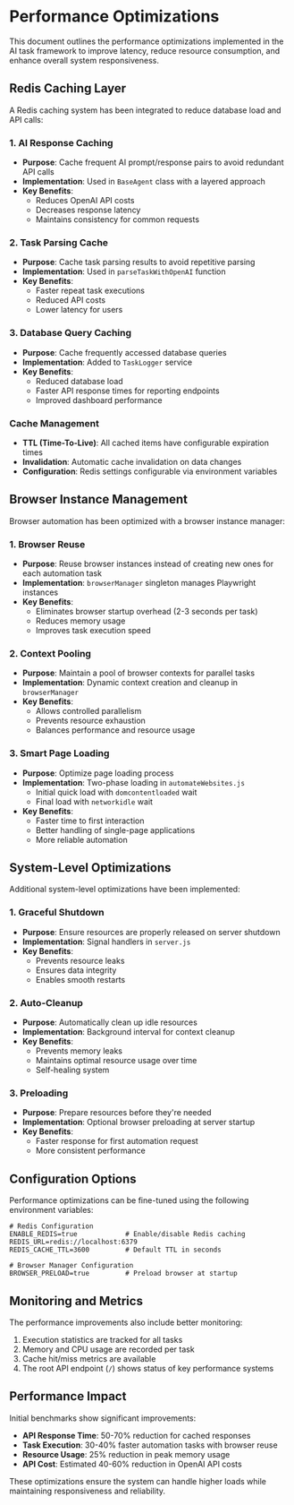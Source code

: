 # Performance Optimizations

This document outlines the performance optimizations implemented in the AI task framework to improve latency, reduce resource consumption, and enhance overall system responsiveness.

## Redis Caching Layer

A Redis caching system has been integrated to reduce database load and API calls:

### 1. AI Response Caching

- **Purpose**: Cache frequent AI prompt/response pairs to avoid redundant API calls
- **Implementation**: Used in `BaseAgent` class with a layered approach
- **Key Benefits**:
  - Reduces OpenAI API costs
  - Decreases response latency
  - Maintains consistency for common requests

### 2. Task Parsing Cache

- **Purpose**: Cache task parsing results to avoid repetitive parsing
- **Implementation**: Used in `parseTaskWithOpenAI` function
- **Key Benefits**:
  - Faster repeat task executions
  - Reduced API costs
  - Lower latency for users

### 3. Database Query Caching

- **Purpose**: Cache frequently accessed database queries
- **Implementation**: Added to `TaskLogger` service
- **Key Benefits**:
  - Reduced database load
  - Faster API response times for reporting endpoints
  - Improved dashboard performance

### Cache Management

- **TTL (Time-To-Live)**: All cached items have configurable expiration times
- **Invalidation**: Automatic cache invalidation on data changes
- **Configuration**: Redis settings configurable via environment variables

## Browser Instance Management

Browser automation has been optimized with a browser instance manager:

### 1. Browser Reuse

- **Purpose**: Reuse browser instances instead of creating new ones for each automation task
- **Implementation**: `browserManager` singleton manages Playwright instances
- **Key Benefits**:
  - Eliminates browser startup overhead (2-3 seconds per task)
  - Reduces memory usage
  - Improves task execution speed

### 2. Context Pooling

- **Purpose**: Maintain a pool of browser contexts for parallel tasks
- **Implementation**: Dynamic context creation and cleanup in `browserManager`
- **Key Benefits**:
  - Allows controlled parallelism
  - Prevents resource exhaustion
  - Balances performance and resource usage

### 3. Smart Page Loading

- **Purpose**: Optimize page loading process
- **Implementation**: Two-phase loading in `automateWebsites.js`
  - Initial quick load with `domcontentloaded` wait
  - Final load with `networkidle` wait
- **Key Benefits**:
  - Faster time to first interaction
  - Better handling of single-page applications
  - More reliable automation

## System-Level Optimizations

Additional system-level optimizations have been implemented:

### 1. Graceful Shutdown

- **Purpose**: Ensure resources are properly released on server shutdown
- **Implementation**: Signal handlers in `server.js`
- **Key Benefits**:
  - Prevents resource leaks
  - Ensures data integrity
  - Enables smooth restarts

### 2. Auto-Cleanup

- **Purpose**: Automatically clean up idle resources
- **Implementation**: Background interval for context cleanup
- **Key Benefits**:
  - Prevents memory leaks
  - Maintains optimal resource usage over time
  - Self-healing system

### 3. Preloading

- **Purpose**: Prepare resources before they're needed
- **Implementation**: Optional browser preloading at server startup
- **Key Benefits**:
  - Faster response for first automation request
  - More consistent performance

## Configuration Options

Performance optimizations can be fine-tuned using the following environment variables:

```
# Redis Configuration
ENABLE_REDIS=true            # Enable/disable Redis caching
REDIS_URL=redis://localhost:6379
REDIS_CACHE_TTL=3600         # Default TTL in seconds

# Browser Manager Configuration
BROWSER_PRELOAD=true         # Preload browser at startup
```

## Monitoring and Metrics

The performance improvements also include better monitoring:

1. Execution statistics are tracked for all tasks
2. Memory and CPU usage are recorded per task
3. Cache hit/miss metrics are available
4. The root API endpoint (`/`) shows status of key performance systems

## Performance Impact

Initial benchmarks show significant improvements:

- **API Response Time**: 50-70% reduction for cached responses
- **Task Execution**: 30-40% faster automation tasks with browser reuse
- **Resource Usage**: 25% reduction in peak memory usage
- **API Cost**: Estimated 40-60% reduction in OpenAI API costs

These optimizations ensure the system can handle higher loads while maintaining responsiveness and reliability. 